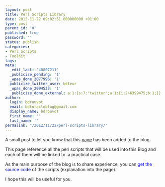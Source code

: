 ```yaml
---
layout: post
title: Perl Scripts Library
date: 2012-11-22 09:02:51.000000000 +01:00
type: post
parent_id: '0'
published: true
password: ''
status: publish
categories:
- Perl Scripts
- ToolKit
tags:
meta:
  _edit_last: '40807211'
  _publicize_pending: '1'
  _wpas_done_2077996: '1'
  publicize_twitter_user: bdteur
  _wpas_done_2094533: '1'
  _publicize_done_external: a:1:{s:7:"twitter";a:1:{i:246399475;b:1;}}
author:
  login: bdrouvot
  email: bdtoracleblog@gmail.com
  display_name: bdrouvot
  first_name: ''
  last_name: ''
permalink: "/2012/11/22/perl-scripts-library/"
---
```


A small post to let you know that this [page](http://bdrouvot.wordpress.com/perl-scripts-2/ "Perl Scripts") has been added to the blog.

This page reference all the perl scripts that will be used into this Blog and each of them will be linked to  a practical case.

As the main purpose of the blog is to share experience, you can <span style="color:#0000ff;">get the source code</span> of the scripts (explanation into the page).

I hope this will be useful for you.
